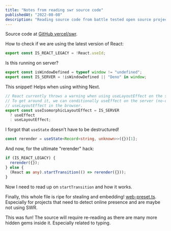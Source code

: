 ```yaml
---
title: "Notes from reading swr source code"
publishedAt: "2022-08-08"
description: "Reading source code from battle tested open source projects leads to learning fun concepts and utilities"
---
```


Source code at [GitHub vercel/swr](https://github.com/vercel/swr).

How to check if we are using the latest version of React:

```ts
export const IS_REACT_LEGACY = !React.useId;
```

Is this running on server?

```ts
export const isWindowDefined = typeof window != "undefined";
export const IS_SERVER = !isWindowDefined || "Deno" in window;
```

This snippet! Helps when using withing Next.

```ts
// React currently throws a warning when using useLayoutEffect on the server.
// To get around it, we can conditionally useEffect on the server (no-op) and
// useLayoutEffect in the browser.
export const useIsomorphicLayoutEffect = IS_SERVER
  ? useEffect
  : useLayoutEffect;
```

I forgot that `useState` doesn't have to be destructured!

```ts
const rerender = useState<Record<string, unknown>>({})[1];
```

And now, for the ultimate "rerender" hack:

```ts
if (IS_REACT_LEGACY) {
  rerender({});
} else {
  (React as any).startTransition(() => rerender({}));
}
```

Now I need to read up on `startTransition` and how it works.

Finally, this whole file is ripe for stealing and embedding! [web-preset.ts](https://github.com/vercel/swr/blob/main/_internal/utils/web-preset.ts). Especially for projects that need to detect online presence and are maybe not using SWR.

This was fun! The source will require re-reading as there are many more hidden gems inside it. Especially related to typing.
